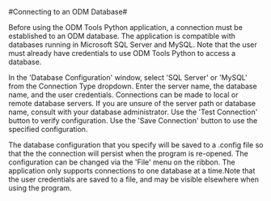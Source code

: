 #Connecting to an ODM Database#

Before using the ODM Tools Python application, a connection must be established to an ODM database. The application is compatible with databases running in Microsoft SQL Server and MySQL. Note that the user must already have credentials to use ODM Tools Python to access a database. 

In the 'Database Configuration' window, select 'SQL Server' or 'MySQL' from the Connection Type dropdown. Enter the server name, the database name, and the user credentials. Connections can be made to local or remote database servers. If you are unsure of the server path or database name, consult with your database administrator. Use the 'Test Connection' button to verify configuration. Use the 'Save Connection' button to use the specified configuration.

The database configuration that you specify will be saved to a .config file so that the the connection will persist when the program is re-opened. The configuration can be changed via the 'File' menu on the ribbon. The application only supports connections to one database at a time.Note that the user credentials are saved to a file, and may be visible elsewhere when using the program.